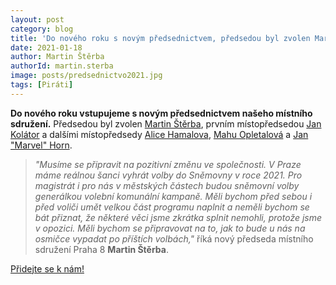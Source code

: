 ```yaml
---
layout: post
category: blog
title: 'Do nového roku s novým předsednictvem, předsedou byl zvolen Martin Štěrba'
date: 2021-01-18
author: Martin Štěrba
authorId: martin.sterba
image: posts/predsednictvo2021.jpg
tags: [Piráti]
---
```


**Do nového roku vstupujeme s novým předsednictvem našeho místního sdružení.** Předsedou byl zvolen [Martin Štěrba](https://praha8.pirati.cz/lide/martin-sterba/), prvním místopředsedou [Jan Kolátor](https://praha8.pirati.cz/lide/jan-kolator/) a dalšími místopředsedy [Alice Hamalova](https://praha8.pirati.cz/lide/alice-hamalova/), [Mahu Opletalová](https://praha8.pirati.cz/lide/magdalena-opletalova/) a [Jan "Marvel" Horn](https://praha8.pirati.cz/lide/jan-horn/). 

> *"Musíme se připravit na pozitivní změnu ve společnosti. V Praze máme reálnou šanci vyhrát volby do Sněmovny v roce 2021. Pro magistrát i pro nás v městských částech budou sněmovní volby generálkou volební komunální kampaně. Měli bychom před sebou i před voliči umět velkou část programu naplnit a neměli bychom se bát přiznat, že některé věci jsme zkrátka splnit nemohli, protože jsme v opozici. Měli bychom se připravovat na to, jak to bude u nás na osmičce vypadat po příštích volbách,"* říká nový předseda místního sdružení Praha 8 **Martin Štěrba**. 

[Přidejte se k nám!](https://praha8.pirati.cz/kontakt/) 
